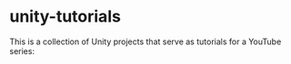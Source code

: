 # unity-tutorials
This is a collection of Unity projects that serve as tutorials for a YouTube series: 
